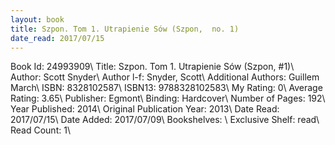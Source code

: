 ```yaml
---
layout: book
title: Szpon. Tom 1. Utrapienie Sów (Szpon,  no. 1)
date_read: 2017/07/15
---
```


Book Id: 24993909\ 
Title: Szpon. Tom 1. Utrapienie Sów (Szpon, #1)\ 
Author: Scott Snyder\ 
Author l-f: Snyder, Scott\ 
Additional Authors: Guillem March\ 
ISBN: 8328102587\ 
ISBN13: 9788328102583\ 
My Rating: 0\ 
Average Rating: 3.65\ 
Publisher: Egmont\ 
Binding: Hardcover\ 
Number of Pages: 192\ 
Year Published: 2014\ 
Original Publication Year: 2013\ 
Date Read: 2017/07/15\ 
Date Added: 2017/07/09\ 
Bookshelves: \ 
Exclusive Shelf: read\ 
Read Count: 1\ 

